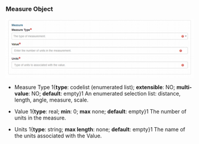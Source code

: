 ### Measure Object

![Measure Edit Window](/assets/reference/edit-objects/metadata/spatial/measure-panel.png)

* <span class="md-element">Measure Type</span> <i class="fa fa-asterisk required" title="Required"></i> 1{**type**: codelist (enumerated list); **extensible**: NO; **multi-value**: NO; **default**: empty}1  An enumerated selection list: distance, length, angle, measure, scale. 

* <span class="md-element">Value</span> <i class="fa fa-asterisk required" title="Required"></i> 1{**type**: real; **min**: 0; **max** none; **default**: empty}1  The number of units in the measure.

* <span class="md-element">Units</span> <i class="fa fa-asterisk required" title="Required"></i> 1{**type**: string; **max length**: none; **default**: empty}1 The name of the units associated with the <span class="md-element">Value</span>.
